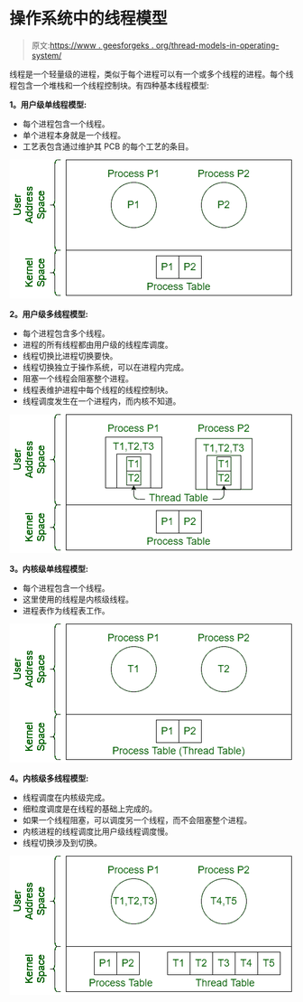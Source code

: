 # 操作系统中的线程模型

> 原文:[https://www . geesforgeks . org/thread-models-in-operating-system/](https://www.geeksforgeeks.org/thread-models-in-operating-system/)

线程是一个轻量级的进程，类似于每个进程可以有一个或多个线程的进程。每个线程包含一个堆栈和一个线程控制块。有四种基本线程模型:

**1。用户级单线程模型:**

*   每个进程包含一个线程。
*   单个进程本身就是一个线程。
*   工艺表包含通过维护其 PCB 的每个工艺的条目。

![](img/30261b168a9b01f65be4092e4e8080d2.png)

**2。用户级多线程模型:**

*   每个进程包含多个线程。
*   进程的所有线程都由用户级的线程库调度。
*   线程切换比进程切换要快。
*   线程切换独立于操作系统，可以在进程内完成。
*   阻塞一个线程会阻塞整个进程。
*   线程表维护进程中每个线程的线程控制块。
*   线程调度发生在一个进程内，而内核不知道。

![](img/4f01a94481358f6ef2f130991781096e.png)

**3。内核级单线程模型:**

*   每个进程包含一个线程。
*   这里使用的线程是内核级线程。
*   进程表作为线程表工作。

![](img/ac7b6cd05a8e6402aa35b9bfa54f9394.png)

**4。内核级多线程模型:**

*   线程调度在内核级完成。
*   细粒度调度是在线程的基础上完成的。
*   如果一个线程阻塞，可以调度另一个线程，而不会阻塞整个进程。
*   内核进程的线程调度比用户级线程调度慢。
*   线程切换涉及到切换。

![](img/c7642d27eaf2763b838e969711036cfa.png)